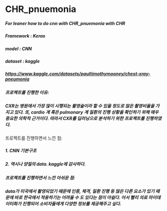 # CHR_pnuemonia
##### For leaner how to do cnn with CHR_pnuemonia with CHR
##### Framework : Keras
##### model : CNN
##### dataset : kaggle
##### https://www.kaggle.com/datasets/paultimothymooney/chest-xray-pneumonia
##### 프로젝트를 진행한 이유:
##### CXR는 병원에서 가장 많이 시행되는 촬영술이라 할 수 있을 정도로 많은 촬영비율을 가지고 있다. 또, cardio 계 혹은 pulmonary 계 질환의 진행 상황을 확인하기 위해 매우 중요한 의학적 근거이다. 따라서 CXR를 딥러닝으로 분석하기 위한 프로젝트를 진행하였다.
프로젝트를 진행하면서 느낀 점:
##### 1. CNN 기본구조
##### 2. 역시나 양질의 data. kaggle에 감사하다. 
##### 프로젝트를 진행하면서 느낀 아쉬운 점:
##### data가 미국에서 촬영되었기 때문에 인종, 체격, 질환 진행 등 많은 다른 요소가 있기 때문에 바로 한국에서 적용하기는 어려울 수 도 있다는 점이 아쉽다. 어서 빨리 의료 마이데이터화가 진행되어 소비자들에게 다양한 정보를 제공해주고 싶다.
